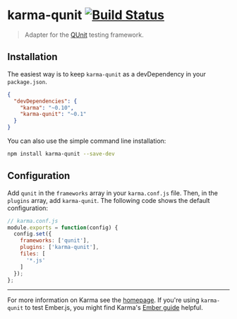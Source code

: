 # karma-qunit [![Build Status](https://travis-ci.org/karma-runner/karma-qunit.svg?branch=master)](https://travis-ci.org/karma-runner/karma-qunit)

> Adapter for the [QUnit](http://qunitjs.com/) testing framework.

## Installation

The easiest way is to keep `karma-qunit` as a devDependency in your `package.json`.
```json
{
  "devDependencies": {
    "karma": "~0.10",
    "karma-qunit": "~0.1"
  }
}
```

You can also use the simple command line installation:
```bash
npm install karma-qunit --save-dev
```

## Configuration
Add `qunit` in the `frameworks` array in your `karma.conf.js` file. Then, in the `plugins` array, add `karma-qunit`.
The following code shows the default configuration:
```js
// karma.conf.js
module.exports = function(config) {
  config.set({
    frameworks: ['qunit'],
    plugins: ['karma-qunit'],
    files: [
      '*.js'
    ]
  });
};
```

----

For more information on Karma see the [homepage]. If you're using `karma-qunit` to test Ember.js, you might find Karma's [Ember guide](http://karma-runner.github.io/0.12/plus/emberjs.html) helpful.

[homepage]: http://karma-runner.github.com
